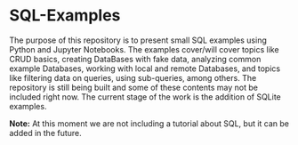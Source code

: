 # SQL-Examples

The purpose of this repository is to present small SQL examples using Python and Jupyter Notebooks. The examples cover/will cover topics like CRUD basics, creating DataBases with fake data, analyzing common example Databases, working with local and remote Databases, and topics like filtering data on queries, using sub-queries, among others. The repository is still being built and some of these contents may not be included right now. The current stage of the work is the addition of SQLite examples.

**Note:** At this moment we are not including a tutorial about SQL, but it can be added in the future.

